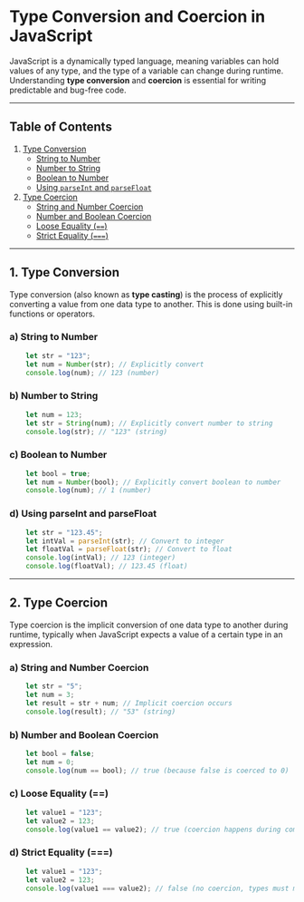 # Type Conversion and Coercion in JavaScript

JavaScript is a dynamically typed language, meaning variables can hold values of any type, and the type of a variable can change during runtime. Understanding **type conversion** and **coercion** is essential for writing predictable and bug-free code.

---

## Table of Contents
1. [Type Conversion](#1-type-conversion)
   - [String to Number](#a-string-to-number)
   - [Number to String](#b-number-to-string)
   - [Boolean to Number](#c-boolean-to-number)
   - [Using `parseInt` and `parseFloat`](#d-using-parseint-and-parsefloat)
2. [Type Coercion](#2-type-coercion)
   - [String and Number Coercion](#a-string-and-number-coercion)
   - [Number and Boolean Coercion](#b-number-and-boolean-coercion)
   - [Loose Equality (`==`)](#c-loose-equality)
   - [Strict Equality (`===`)](#d-strict-equality)


---

## 1. Type Conversion
Type conversion (also known as **type casting**) is the process of explicitly converting a value from one data type to another. This is done using built-in functions or operators.

### a) String to Number
```javascript
    let str = "123";
    let num = Number(str); // Explicitly convert 
    console.log(num); // 123 (number)
```


### b) Number to String
```javascript
    let num = 123;
    let str = String(num); // Explicitly convert number to string
    console.log(str); // "123" (string)
```

### c) Boolean to Number
```javascript
    let bool = true;
    let num = Number(bool); // Explicitly convert boolean to number
    console.log(num); // 1 (number)
```
### d) Using parseInt and parseFloat
```javascript
    let str = "123.45";
    let intVal = parseInt(str); // Convert to integer
    let floatVal = parseFloat(str); // Convert to float
    console.log(intVal); // 123 (integer)
    console.log(floatVal); // 123.45 (float)
```

---
## 2. Type Coercion
Type coercion is the implicit conversion of one data type to another during runtime, typically when JavaScript expects a value of a certain type in an expression.

### a) String and Number Coercion
```javascript
    let str = "5";
    let num = 3;
    let result = str + num; // Implicit coercion occurs
    console.log(result); // "53" (string)
```
### b) Number and Boolean Coercion
```javascript
    let bool = false;
    let num = 0;
    console.log(num == bool); // true (because false is coerced to 0)
```
### c) Loose Equality (==)
```javascript
    let value1 = "123";
    let value2 = 123;
    console.log(value1 == value2); // true (coercion happens during comparison)
```
### d) Strict Equality (===)
```javascript
    let value1 = "123";
    let value2 = 123;
    console.log(value1 === value2); // false (no coercion, types must match)
```